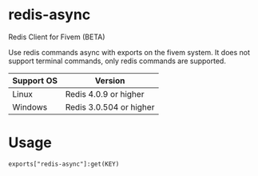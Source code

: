 # redis-async
Redis Client for Fivem (BETA)

Use redis commands async with exports on the fivem system. It does not support terminal commands, only redis commands are supported.

| Support OS  | Version |
| ------------- | ------------- |
| Linux  | Redis 4.0.9 or higher  |
| Windows  | Redis 3.0.504 or higher  |


# Usage
```exports["redis-async"]:get(KEY)```
